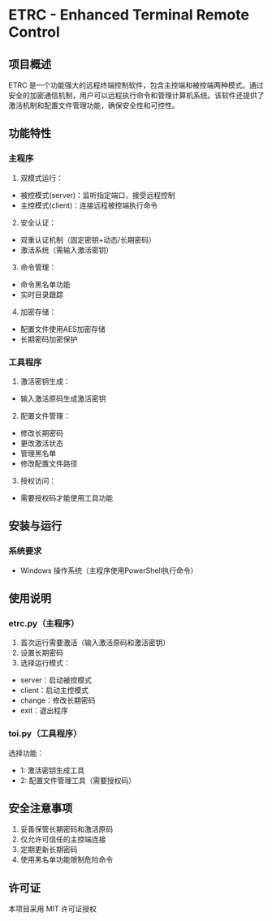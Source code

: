 # ETRC - Enhanced Terminal Remote Control

## 项目概述
ETRC 是一个功能强大的远程终端控制软件，包含主控端和被控端两种模式。通过安全的加密通信机制，用户可以远程执行命令和管理计算机系统。该软件还提供了激活机制和配置文件管理功能，确保安全性和可控性。

## 功能特性

### 主程序
1. 双模式运行：
 - 被控模式(server)：监听指定端口，接受远程控制
 - 主控模式(client)：连接远程被控端执行命令
2. 安全认证：
 - 双重认证机制（固定密钥+动态/长期密码）
 - 激活系统（需输入激活密钥）
3. 命令管理：
 - 命令黑名单功能
 - 实时目录跟踪
4. 加密存储：
 - 配置文件使用AES加密存储
 - 长期密码加密保护

### 工具程序
1. 激活密钥生成：
 - 输入激活原码生成激活密钥
2. 配置文件管理：
 - 修改长期密码
 - 更改激活状态
 - 管理黑名单
 - 修改配置文件路径
3. 授权访问：
 - 需要授权码才能使用工具功能

## 安装与运行

### 系统要求
- Windows 操作系统（主程序使用PowerShell执行命令）

## 使用说明

### etrc.py（主程序）
1. 首次运行需要激活（输入激活原码和激活密钥）
2. 设置长期密码
3. 选择运行模式：
 - server：启动被控模式
 - client：启动主控模式
 - change：修改长期密码
 - exit：退出程序

### toi.py（工具程序）
选择功能：
 - 1: 激活密钥生成工具
 - 2: 配置文件管理工具（需要授权码）

## 安全注意事项
1. 妥善保管长期密码和激活原码
2. 仅允许可信任的主控端连接
3. 定期更新长期密码
4. 使用黑名单功能限制危险命令

## 许可证
本项目采用 MIT 许可证授权
